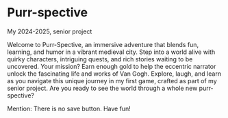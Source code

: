 # Purr-spective
My 2024-2025, senior project

Welcome to Purr-Spective, an immersive adventure that blends fun, learning, and humor in a vibrant medieval city. Step into a world alive with quirky characters, intriguing quests, and rich stories waiting to be uncovered. Your mission? Earn enough gold to help the eccentric narrator unlock the fascinating life and works of Van Gogh. Explore, laugh, and learn as you navigate this unique journey in my first game, crafted as part of my senior project. Are you ready to see the world through a whole new purr-spective?

Mention: There is no save button. Have fun!
